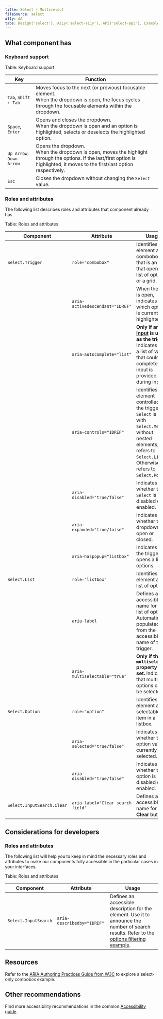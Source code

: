 ```yaml
---
title: Select / Multiselect
fileSource: select
a11y: AA
tabs: Design('select'), A11y('select-a11y'), API('select-api'), Example('select-code'), Changelog('select-changelog')
---
```


## What component has

### Keyboard support

Table: Keyboard support

| Key                                   | Function                                                                                                                                                                              |
| ------------------------------------- | ------------------------------------------------------------------------------------------------------------------------------------------------------------------------------------- |
| `Tab`, <nobr>`Shift + Tab`</nobr>     | Moves focus to the next (or previous) focusable element. <br/>When the dropdown is open, the focus cycles through the focusable elements within the dropdown.                         |
| `Space`, `Enter`                      | Opens and closes the dropdown. <br/>When the dropdown is open and an option is highlighted, selects or deselects the highlighted option.                                              |
| `Up Arrow`, <nobr>`Down Arrow`</nobr> | Opens the dropdown. <br/>When the dropdown is open, moves the highlight through the options. If the last/first option is highlighted, it moves to the first/last option respectively. |
| `Esc`                                 | Closes the dropdown without changing the `Select` value.                                                                                                                              |

### Roles and attributes

The following list describes roles and attributes that component already has.

Table: Roles and attributes

| Component                  | Attribute                         | Usage                                                                                                                                                                               |
| -------------------------- | --------------------------------- | ----------------------------------------------------------------------------------------------------------------------------------------------------------------------------------- |
| `Select.Trigger`           | `role="combobox"`                 | Identifies the element as a combobox, that is an input that opens a list of options or a grid.                                                                                      |
|                            | `aria-activedescendant="IDREF"`   | When the list is open, indicates which option is currently highlighted.                                                                                                             |
|                            | `aria-autocomplete="list"`        | **Only if an [Input](../input/input) is used as the trigger.** Indicates that a list of values that could complete the input is provided during input.                              |
|                            | `aria-controls="IDREF"`           | Identifies the element controlled by the trigger. If `Select` is used with `Select.Menu` or without nested elements, refers to `Select.List`. Otherwise, refers to `Select.Popper`. |
|                            | `aria-disabled="true/false"`      | Indicates whether the `Select` is disabled or enabled.                                                                                                                              |
|                            | `aria-expanded="true/false"`      | Indicates whether the dropdown is open or closed.                                                                                                                                   |
|                            | `aria-haspopup="listbox"`         | Indicates that the trigger opens a list of options.                                                                                                                                 |
| `Select.List`              | `role="listbox"`                  | Identifies the element as a list of options.                                                                                                                                        |
|                            | `aria-label`                      | Defines an accessible name for the list of options. Automatically populated from the accessible name of the trigger.                                                                |
|                            | `aria-multiselectable="true"`     | **Only if the `multiselect` property is set.** Indicates that multiple options can be selected.                                                                                     |
| `Select.Option`            | `role="option"`                   | Identifies the element as a selectable item in a listbox.                                                                                                                           |
|                            | `aria-selected="true/false"`      | Indicates whether the option value is currently selected.                                                                                                                           |
|                            | `aria-disabled="true/false"`      | Indicates whether the option is disabled or enabled.                                                                                                                                |
| `Select.InputSearch.Clear` | `aria-label="Clear search field"` | Defines an accessible name for the **Clear** button.                                                                                                                                |

<!-- * For information about the dropdown behavior see [Keyboard support for dropdown](/core-principles/a11y/a11y-keyboard#keyboard_support_for_popper). -->

## Considerations for developers

### Roles and attributes

The following list will help you to keep in mind the necessary roles and attributes to make our components fully accessible in the particular cases in your interfaces.

Table: Roles and attributes

| Component            | Attribute                  | Usage                                                                                                                                                                             |
| -------------------- | -------------------------- | --------------------------------------------------------------------------------------------------------------------------------------------------------------------------------- |
| `Select.InputSearch` | `aria-describedby="IDREF"` | Defines an accessible description for the element. Use it to announce the number of search results. Refer to the [options filtering example](./select-code.md#options-filtering). |

## Resources

Refer to the [ARIA Authoring Practices Guide from W3C](https://www.w3.org/WAI/ARIA/apg/example-index/combobox/combobox-select-only.html) to explore a select-only combobox example.

## Other recommendations

Find more accessibility recommendations in the common [Accessibility guide](/core-principles/a11y/a11y).

<!--@include: ./select-a11y-report.md-->
